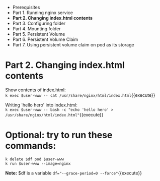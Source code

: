 * Prerequisites
* Part 1. Running nginx service
* **Part 2. Changing index.html contents**
* Part 3. Configuring folder
* Part 4. Mounting folder
* Part 5. Persistent Volume
* Part 6. Persistent Volume Claim
* Part 7. Using persistent volume claim on pod as its storage

# Part 2. Changing index.html contents

Show contents of index.html:  
`k exec $user-www -- cat /usr/share/nginx/html/index.html`{{execute}}  
  
Writing 'hello hero' into index.html:  
`k exec $user-www -- bash -c "echo 'hello hero' > /usr/share/nginx/html/index.html"`{{execute}}  


# Optional: try to run these commands:

`k delete $df pod $user-www`  
`k run $user-www --image=nginx`

**Note:** $df is a variable
`df="--grace-period=0 --force"`{{execute}}  